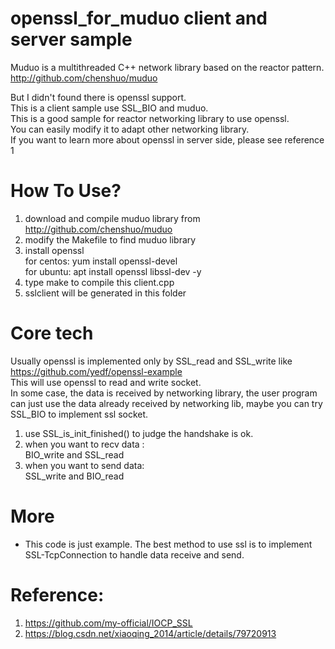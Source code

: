 openssl_for_muduo client and server sample
=======

Muduo is a multithreaded C++ network library based on the reactor pattern.  
http://github.com/chenshuo/muduo

But I didn't found there is openssl support.  
This is a client sample use SSL_BIO and muduo.  
This is a good sample for reactor networking library to use openssl.  
You can easily modify it to adapt  other networking library.  
If you want to learn more about openssl in server side, please see reference 1



# How To Use?
1. download and compile muduo library from http://github.com/chenshuo/muduo  
2. modify the Makefile to find muduo library
3. install openssl  
  for centos: yum install openssl-devel  
  for ubuntu: apt install openssl libssl-dev -y  
4. type make to compile this client.cpp  
5. sslclient will be generated in this folder




# Core tech
Usually openssl is implemented only by SSL_read and SSL_write like  
 https://github.com/yedf/openssl-example  
This will use openssl to read and write socket.  
In some case, the data is received by networking library, the user program can just use the data already received by networking lib,  maybe you can try SSL_BIO to implement ssl socket.

1. use SSL_is_init_finished() to judge the handshake is ok.
2. when you want to recv data :  
BIO_write   and  SSL_read  
3. when you want to send data:  
SSL_write   and  BIO_read

# More
+ This code is just example. The best method to use ssl is to implement  SSL-TcpConnection to handle data receive and send. 


# Reference:
1. https://github.com/my-official/IOCP_SSL
2. https://blog.csdn.net/xiaoqing_2014/article/details/79720913




